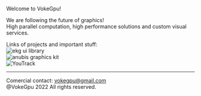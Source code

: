 Welcome to VokeGpu! 
 
We are following the future of graphics!  
High parallel computation, high performance solutions and custom visual services. 

Links of projects and important stuff:  
![ekg ui library](https://github.com/vokegpu/ekg-ui-library)  
![anubis graphics kit](https://github.com/vokegpu/anubis-graphics-kit)  
![YouTrack](https://vokegpu.youtrack.cloud)  

---

Comercial contact: vokegpu@gmail.com  
@VokeGpu 2022 All rights reserved.
